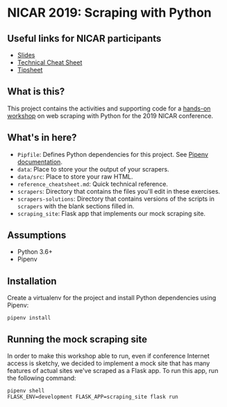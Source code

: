 # NICAR 2019: Scraping with Python

## Useful links for NICAR participants

- [Slides](https://docs.google.com/document/d/1-APtsKXlB4cjHz2jPUYNZ-7FnXEWbV61Hd47q1JA-9Q/edit?usp=sharing)
- [Technical Cheat Sheet](reference_cheatsheet.md)
- [Tipsheet](tipsheet.md)

## What is this?

This project contains the activities and supporting code for a [hands-on workshop](https://www.ire.org/events-and-training/event/3190/4093) on web scraping with Python for the 2019 NICAR conference.

## What's in here?

- `Pipfile`: Defines Python dependencies for this project. See [Pipenv](https://github.com/pypa/pipenv) [documentation](https://pipenv.readthedocs.io/en/latest/).
- `data`: Place to store your the output of your scrapers.
- `data/src`: Place to store your raw HTML.
- `reference_cheatsheet.md`: Quick technical reference.
- `scrapers`: Directory that contains the files you'll edit in these exercises.
- `scrapers-solutions`: Directory that contains versions of the scripts in `scrapers` with the blank sections filled in.
- `scraping_site`: Flask app that implements our mock scraping site.

## Assumptions

- Python 3.6+
- Pipenv

## Installation

Create a virtualenv for the project and install Python dependencies using Pipenv:

```
pipenv install
```

## Running the mock scraping site

In order to make this workshop able to run, even if conference Internet access is sketchy, we decided to implement a mock site that has many features of actual sites we've scraped as a Flask app. To run this app, run the following command:

```
pipenv shell
FLASK_ENV=development FLASK_APP=scraping_site flask run
```
